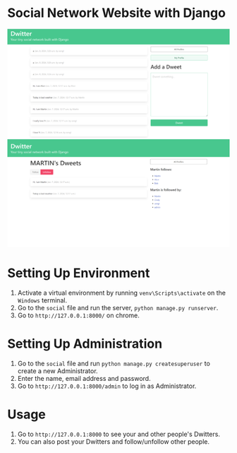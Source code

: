 # Social Network Website with Django
![Image](img1.png)
![Image](img2.png)

# Setting Up Environment
1. Activate a virtual environment by running `venv\Scripts\activate` on the `Windows` terminal. 
2. Go to the `social` file and run the server, `python manage.py runserver`.
3. Go to `http://127.0.0.1:8000/` on chrome.

# Setting Up Administration
1. Go to the `social` file and run `python manage.py createsuperuser` to create a new Administrator.
2. Enter the name, email address and password.
3. Go to `http://127.0.0.1:8000/admin` to log in as Administrator.

# Usage
1. Go to `http://127.0.0.1:8000` to see your and other people's Dwitters.
2. You can also post your Dwitters and follow/unfollow other people.
